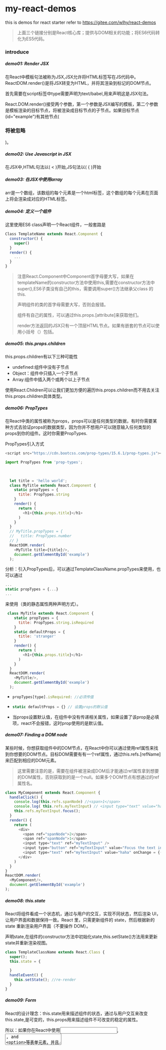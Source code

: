 # my-react-demos
this is demos for react starter  refer to https://gitee.com/wlhy/react-demos

<script src="https://cdn.staticfile.org/react/16.4.0/umd/react.development.js"></script>
<script src="https://cdn.staticfile.org/react-dom/16.4.0/umd/react-dom.development.js"></script>
<script src="https://cdn.staticfile.org/babel-standalone/6.26.0/babel.min.js"></script>

>上面三个链接分别是React核心库；提供与DOM相关的功能；将ES6代码转化为ES5代码。



### introduce

##### demo01: Render JSX

在React中模板句法被称为JSX,JSX允许将HTML标签写在JS代码中。ReactDOM.render()是将JSX转变为HTML，并将其渲染到标记的DOM节点。

首先需要在script标签中type需要声明为text/babel,用来声明这是JSX句法。

React.DOM.render()接受两个参数，第一个参数是JSX编写的模板，第二个参数是模板渲染的目标节点，将被渲染成目标节点的子节点。如果目标节点(id="example")有其他节点(<h3>将被忽略</h3>)。

##### demo02: Use Javascript in JSX

在JSX中,HTML句法以( < )开始,JS句法以( { )开始

##### demo03: 在JSX中使用array

arr是一个数组，该数组的每个元素是一个html标签，这个数组的每个元素在页面上将会渲染成对应的HTML标签。

##### demo04: 定义一个组件

这里使用ES6 class声明一个React组件，一般套路是

```javascript
Class TemplateName extends React.Component {
  constructor() {
  	super()
  }
  render() {
  	...
  }
}
```

>注意React.Component中Component首字母要大写，如果在templateName的constructor方法中使用this,需要在constructor方法中super(),ES6子类没有自己的this，需要调用super()方法继承父class 的this.
>
>声明组件的类的首字母需要大写，否则会报错。
>
>组件有自己的属性，可以通过this.props.[attribute]来获取他们。
>
>render方法返回的JSX只有一个顶层HTML节点。如果有嵌套的节点可以使用小括号（）包括。



##### demo05: this.props.children

this.props.children有以下三种可能性

- undefined:组件中没有子节点
- Object：组件中只插入一个子节点
- Array:组件中插入两个或两个以上子节点

使用React.Children可以让我们更加方便的遍历this.props.children而不用去关注this.props.children具体类型。



##### demo06: PropTypes

在React中类的属性被称为props，props可以是任何类型的数据，有时你需要某种方式去验证props的数据类型，因为你并不想用户可以随意输入任何类型的props到你的组件。这时你需要PropTypes.

PropTypes引入方式

```javascript
<script src="https://cdn.bootcss.com/prop-types/15.6.1/prop-types.js"></script>
```

```javascript
import PropTypes from 'prop-types';
```

​	

```javascript
  let title = 'hello world';
  class MyTitle extends React.Component {
    static propTypes = {
      title: PropTypes.string
    }
    render() {
      return (
        <h1>{this.props.title}</h1>
      )
    }
  }
  // MyTitle.propTypes = {
  //   title: PropTypes.number
  // }
  ReactDOM.render(
    <MyTitle title={title}/>,
    document.getElementById('example')
  );
```

分析：引入PropTypes后，可以通过TemplateClassName.propTypes来使用，也可以通过

```javascript
...
static propTypes = {...}
...
```

来使用（类的静态属性两种声明方式）。

```javascript
 class MyTitle extends React.Component {
    static propTypes = {
      title: PropTypes.string.isRequired
    }
    static defaultProps = {
      title: 'stranger'
    }
    render() {
      return (
        <h1>{this.props.title}</h1>
      )
    }
  }
  ReactDOM.render(
    <MyTitle/>,
    document.getElementById('example')
  );
```

- ```javascript
  propTypes[type].isRequired: //必须传值
  ```

- ```javascript
  static defaultProps = {} // 设置props的默认值
  ```


- 当props设置默认值，在组件中没有传递相关属性，如果设置了该prop是必填项，react不会报错，这时prop使用的是默认值。



##### demo07: Finding a DOM node

某些时候，你想获取组件中的DOM节点，在React中你可以通过使用ref属性来找到你想要的DOM节点。目标DOM需要有有一个ref属性，通过this.refs.[refName]来匹配到相应的DOM元素。

>这里需要注意的是，需要在组件被渲染成DOM后才能通过ref属性拿到想要的DOM属性，否则获取到的是一个null。如果多个DOM节点有想通过的ref属性名。

```javascript
class MyComponent extends React.Component {
  handleClick() {
    console.log(this.refs.spanNode) //<span>1</span>
    console.log( this.refs.myTextInput) // <input type="text" value="haha">
    this.refs.myTextInput.focus();
  }
  render() {
    return (
      <div>
        <span ref="spanNode">2</span>
        <span ref="spanNode">1</span>
        <input type="text" ref="myTextInput" />
        <input type="button" ref="myTextInput" value="Focus the text input" onClick={() =>this.handleClick()} />
        <input type="text" ref="myTextInput" value="haha" onChange = {() => false}/>  
      </div>
    )
  }
}
ReactDOM.render(
  <MyComponent/>,
  document.getElementById('example')
);
```

##### demo08: this.state

React将组件看成一个状态机，通过与用户的交互，实现不同状态，然后渲染 UI，让用户界面和数据保持一致。React 里，只需更新组件的 state，然后根据新的 state 重新渲染用户界面（不要操作 DOM）。

声明state,在组件的constructor方法中初始化state,this.setState()方法用来更新state并重新渲染视图。

```javascript
class TemplateClassName extends React.Class {
  super();
  this.state = {
  
  }
  handleEvent() {
  	this.setState(); //re-render
  }
}
```

##### demo09: Form

React的设计理念：this.state用来描述组件的状态，通过与用户交互来改变this.state,是可变的，this.props用来描述组件不可改变的稳定的属性。

所以：如果你在React中使用<input>, <textarea>, and <option>等表单元素，并且想对用户输入作出响应你可以使用onChange事件。



```javascript
class Input  extends React.Component {
  constructor() {
    super();
    this.state = {
      value: 'Hello'
    };
  }
  handleChange(e) {
    // return;
    this.setState({
      value: e.target.value
    })
  }
  render() {
    let {value} = this.state;
    return (
      <div>
        <input type="text" value={value} onChange={(e) => this.handleChange(e)}></input>
      </div>
    )
  }
}
ReactDOM.render(
  <Input/>,
  document.getElementById('example')
);
```

>与Vue不同的是，在vue中，数据是双向绑定的，数据驱动视图，用户操作也会导致vue中相关数据发生变化，比如表单相关元素中使用v-model进行绑定。
>
>但在React中，使用表单元素你需要使用onChange()事件对用户输入进行处理，如果表单元素没有绑定onChange事件，会报错

```
react-dom.development.js:526 Warning: Failed prop type: You provided a `value` prop to a form field without an `onChange` handler. This will render a read-only field. If the field should be mutable use `defaultValue`. Otherwise, set either `onChange` or `readOnly`.
    in input (created by Input)
    in div (created by Input)
    in Input
```

如过把上面注释的return语句放开，就会发现无论用户如何如入页面表单上的值都不会发生变化。